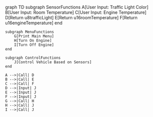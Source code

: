graph TD
    subgraph SensorFunctions
        A[User Input: Traffic Light Color]
        B[User Input: Room Temperature]
        C[User Input: Engine Temperature]
        D[Return u8trafficLight]
        E[Return u16roomTemperature]
        F[Return u16engineTemperature]
    end

    subgraph MenuFunctions
        G[Print Main Menu]
        H[Turn On Engine]
        I[Turn Off Engine]
    end

    subgraph ControlFunctions
        J[Control Vehicle Based on Sensors]
    end

    A -->|Call| D
    B -->|Call| E
    C -->|Call| F
    D -->|Input| J
    E -->|Input| J
    F -->|Input| J
    G -->|Call| H
    H -->|Call| J
    I -->|Call| J
